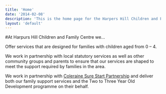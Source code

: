 ```yaml
---
title: 'Home'
date: '2014-02-08'
description: 'This is the home page for the Harpers Hill Children and Family Centre website'
layout: 'default'
---
```

#At Harpurs Hill Children and Family Centre we...

Offer services that are designed for families with children aged from 0 – 4.  

We work in partnership with local statutory services as well as other community groups and parents to ensure that our services are shaped to meet the support required by families in the area.  

We work in partnership with [Coleraine Sure Start Partnership](http://www.colerainesurestart.org.uk/) and deliver both our family support services and the Two to Three Year Old Development programme on their behalf.  
